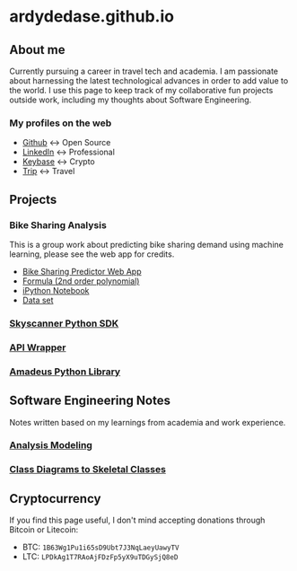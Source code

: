 # ardydedase.github.io

## About me

Currently pursuing a career in travel tech and academia.
I am passionate about harnessing the latest technological advances in order to add value to the world.
I use this page to keep track of my collaborative fun projects outside work, including my thoughts about Software Engineering.


### My profiles on the web
- [Github](https://github.com/ardydedase) <-> Open Source
- [LinkedIn](https://www.linkedin.com/in/ardydedase) <-> Professional
- [Keybase](https://keybase.io/ardydedase) <-> Crypto
- [Trip](https://www.trip.skyscanner.com/user/ardy-dedase) <-> Travel

## Projects

### Bike Sharing Analysis

This is a group work about predicting bike sharing demand using machine learning, please see the web app for credits.

- [Bike Sharing Predictor Web App](https://ardydedase.github.io/bike-sharing-predictor/index.html)
- [Formula (2nd order polynomial)](https://github.com/ardydedase/ardydedase.github.io/blob/master/bike-sharing-predictor/script.js#L31)
- [iPython Notebook](https://github.com/ardydedase/bike-sharing-analysis/blob/master/bike-sharing.ipynb)
- [Data set](https://github.com/ardydedase/bike-sharing-analysis/tree/master/Bike-Sharing-Dataset)

### [Skyscanner Python SDK](https://github.com/Skyscanner/skyscanner-python-sdk)

### [API Wrapper](https://github.com/ardydedase/apiwrapper)

### [Amadeus Python Library](https://github.com/ardydedase/amadeus-python)

## Software Engineering Notes

Notes written based on my learnings from academia and work experience.

### [Analysis Modeling](https://github.com/ardydedase/ardydedase.github.io/blob/master/content/software-engineering/analysis-modeling.md#analysis-modeling)
### [Class Diagrams to Skeletal Classes](https://github.com/ardydedase/ardydedase.github.io/blob/master/content/software-engineering/class-diagrams-to-skeletal-classes.md#class-diagrams-to-skeletal-classes)

## Cryptocurrency

If you find this page useful, I don't mind accepting donations through Bitcoin or Litecoin:

- BTC: `1B63Wg1Pu1i65sD9Ubt7J3NqLaeyUawyTV`
- LTC: `LPDkAg1T7RAoAjFDzFp5yX9uTDGySjQ8eD`
